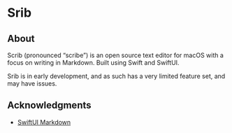 # Srib

## About

Scrib (pronounced “scribe”) is an open source text editor for macOS with a focus on writing in Markdown. Built using Swift and SwiftUI.

Srib is in early development, and as such has a very limited feature set, and may have issues.

## Acknowledgments

- [SwiftUI Markdown](https://github.com/jaywcjlove/markdown)
